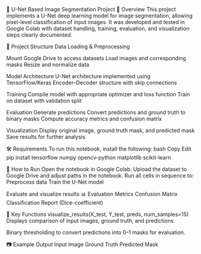 🧠 U-Net Based Image Segmentation Project
📌 Overview
This project implements a U-Net deep learning model for image segmentation, allowing pixel-level classification of input images.
It was developed and tested in Google Colab with dataset handling, training, evaluation, and visualization steps clearly documented.

📂 Project Structure
Data Loading & Preprocessing

Mount Google Drive to access datasets
Load images and corresponding masks
Resize and normalize data

Model Architecture
U-Net architecture implemented using TensorFlow/Keras
Encoder–Decoder structure with skip connections

Training
Compile model with appropriate optimizer and loss function
Train on dataset with validation split

Evaluation
Generate predictions
Convert predictions and ground truth to binary masks
Compute accuracy metrics and confusion matrix

Visualization
Display original image, ground truth mask, and predicted mask
Save results for further analysis

🛠️ Requirements
To run this notebook, install the following:
bash
Copy
Edit
pip install tensorflow numpy opencv-python matplotlib scikit-learn

🚀 How to Run
Open the notebook in Google Colab.
Upload the dataset to Google Drive and adjust paths in the notebook.
Run all cells in sequence to:
Preprocess data
Train the U-Net model

Evaluate and visualize results
📊 Evaluation Metrics
Confusion Matrix
Classification Report (Dice-coefficient)


📌 Key Functions
visualize_results(X_test, Y_test, preds, num_samples=15)
Displays comparison of input images, ground truth, and predictions.

Binary thresholding to convert predictions into 0–1 masks for evaluation.

📷 Example Output
Input Image	Ground Truth	Predicted Mask
